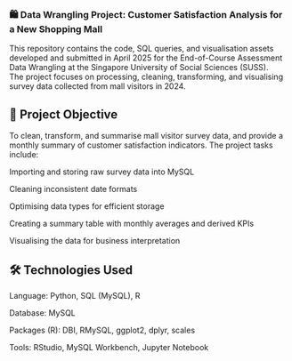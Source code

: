 ### 🛍️ Data Wrangling Project: Customer Satisfaction Analysis for a New Shopping Mall
This repository contains the code, SQL queries, and visualisation assets developed and submitted in April 2025 for the End-of-Course Assessment 
Data Wrangling at the Singapore University of Social Sciences (SUSS).   
The project focuses on processing, cleaning, transforming, and visualising survey data collected from mall visitors in 2024.  

## 🎯 Project Objective
To clean, transform, and summarise mall visitor survey data, and provide a monthly summary of customer satisfaction indicators. 
The project tasks include:

Importing and storing raw survey data into MySQL

Cleaning inconsistent date formats

Optimising data types for efficient storage

Creating a summary table with monthly averages and derived KPIs

Visualising the data for business interpretation  

## 🛠️ Technologies Used  
Language: Python, SQL (MySQL), R

Database: MySQL

Packages (R): DBI, RMySQL, ggplot2, dplyr, scales

Tools: RStudio, MySQL Workbench, Jupyter Notebook
